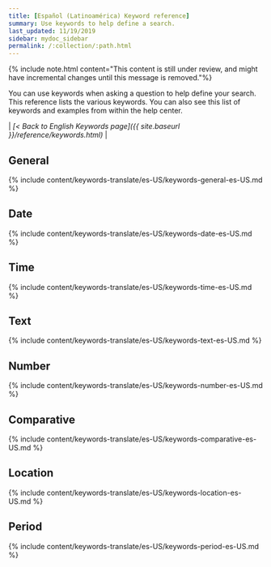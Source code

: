 ```yaml
---
title: [Español (Latinoamérica) Keyword reference]
summary: Use keywords to help define a search.
last_updated: 11/19/2019
sidebar: mydoc_sidebar
permalink: /:collection/:path.html
---
```

{% include note.html content="This content is still under review, and might have incremental changes until this message is removed."%}

You can use keywords when asking a question to help define your search. This
reference lists the various keywords. You can also see this list of keywords and
examples from within the help center.

| _[< Back to English Keywords page]({{ site.baseurl }}/reference/keywords.html)_ |

## General

{% include content/keywords-translate/es-US/keywords-general-es-US.md %}

## Date

{% include content/keywords-translate/es-US/keywords-date-es-US.md %}

## Time

{% include content/keywords-translate/es-US/keywords-time-es-US.md %}

## Text

{% include content/keywords-translate/es-US/keywords-text-es-US.md %}

## Number

{% include content/keywords-translate/es-US/keywords-number-es-US.md %}

## Comparative

{% include content/keywords-translate/es-US/keywords-comparative-es-US.md %}

## Location

{% include content/keywords-translate/es-US/keywords-location-es-US.md %}

## Period

{% include content/keywords-translate/es-US/keywords-period-es-US.md %}

